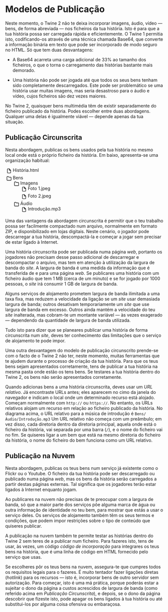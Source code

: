 # Modelos de Publicação

Neste momento, o Twine 2 não te deixa incorporar imagens, áudio, vídeo — bens, de forma abreviada — nos ficheiros da tua história. Isto é para que a tua história possa ser carregada rápida e eficientemente. O Twine 1 permitia isto, codificando-os através de uma técnica chamada Base64, que converte a informação binária em texto que pode ser incorporado de modo seguro no HTML. Só que tem duas desvantagens:

-   A Base64 acarreta uma carga adicional de 33% ao tamanho dos ficheiros,
    o que o torna o carregamento das histórias bastante mais demorado.

-   Uma história não pode ser jogada até que todos os seus bens tenham sido
    completamente descarregados. Este pode ser problemático se uma história usar
    muitas imagens, mas seria desastroso para o áudio e vídeo, cujos ficheiros são
    dez vezes maiores.

No Twine 2, quaisquer bens multimédia têm de existir separadamente do ficheiro publicado da história. Podes escolher entre duas abordagens. Qualquer uma delas é igualmente viável — depende apenas da tua situação.

## Publicação Circunscrita

Nesta abordagem, publicas os bens usados pela tua história no mesmo local onde está o próprio ficheiro da história. Em baixo, apresenta-se uma organização habitual:

<ul class="directory-listing">
	<li class="file">História.html</li>
	<li class="directory">Bens
	    <ul>
	        <li class="directory">Imagens
	            <ul>
	                <li class="file">Foto 1.jpeg</li>
	                <li class="file">Foto 2.jpeg</li>
	            </ul>
	        </li>
	        <li class="directory">Áudio
	            <ul>
	                <li class="file">Introdução.mp3</li>
	            </ul>
	        </li>
	    </ul>
	</li>
</ul>

Uma das vantagens da abordagem circunscrita é permitir que o teu trabalho possa ser facilmente compactado num arquivo, normalmente em formato ZIP, e disponibilizado em lojas digitais. Neste cenário, o jogador pode descarregar a tua história, descompactá-la e começar a jogar sem precisar de estar ligado à Internet.

Uma história circunscrita pode ser publicada numa página _web_, portanto os jogadores não precisam desse passo adicional de descarregar e descompactar o arquivo, mas tem em atenção à utilização da largura de banda do _site_. A largura de banda é uma medida da informação que é transferida de e para uma página _web_. Se publicares uma história com um ficheiro áudio que tem 1 MB (cerca de um minuto) e se for jogado por 1000 pessoas, o _site_ irá consumir 1 GB de largura de banda.

Alguns serviços de alojamento prometem largura de banda ilimitada a uma taxa fixa, mas reduzem a velocidade da ligação se um _site_ usar demasiada largura de banda; outros desativam temporariamente um _site_ que use largura de banda em excesso. Outros ainda mantém a velocidade do teu _site_ inalterada, mas cobram-te um montante variável — às vezes exagerado — dependendo da quantidade de largura de banda utilizada.

Tudo isto para dizer que se planeares publicar uma história de forma circunscrita num _site_, deves ter conhecimento das limitações que o serviço de alojamento te pode impor.

Uma outra desvantagem do modelo de publicação circunscrito prende-se com o facto de o Twine 2 não ter, neste momento, muitas ferramentas que te ajudem durante o processo de criação da tua história. Para que os teus bens sejam apresentados corretamente, tens de publicar a tua história na mesma pasta onde estão os tens bens. Se testares a tua história dentro do Twine 2, os bens não serão apresentados corretamente.

Quando adicionas bens a uma história circunscrita, deves usar um _URL relativo_. Já encontraste URLs antes; eles aparecem no cimo da janela do navegador e indicam o local onde um determinado recurso está alojado. Começam normalmente com `http://` ou `https://`. No entanto, os URLs relativos alojam um recurso em relação ao ficheiro publicado da história. No diagrama acima, o URL relativo para a música de introdução é `Bens/Áudio/Introdução.mp3` Um URL relativo não começa com um preâmbulo; em vez disso, cada diretoria dentro da diretoria principal, aquela onde está o ficheiro da história, vai separada por uma barra (`/`), e o nome do ficheiro vai no fim. Se quiseres ligar a um bem que está na mesmo diretoria do ficheiro da história, o nome do ficheiro do bem funciona como um URL relativo.

## Publicação na Nuvem

Nesta abordagem, publicas os teus bens num serviço já existente como o Flickr ou o Youtube. O ficheiro da tua história pode ser descarregado ou publicado numa página _web_, mas os bens da história serão carregados a partir destas páginas externas. Tal significa que os jogadores terão estar ligados à Internet enquanto jogam.

Ao publicares na nuvem não precisas de te preocupar com a largura de banda, só que a maior parte dos serviços põe alguma marca de água ou outra informação de identidade no teu bem, para mostrar que estás a usar o serviço deles. Os serviços de alojamento também têm os seus termos e condições, que podem impor restrições sobre o tipo de conteúdo que quiseres publicar.

A publicação na nuvem também te permite testar as histórias dentro do Twine 2 sem teres de a publicar num ficheiro. Para fazeres isto, tens de usar, às vezes, um código _código de incorporação_ para integrares os teus bens na história, que é uma linha de código em HTML fornecido pelo serviço que usas.

Se escolheres pôr os teus bens na nuvem, assegura-te que cumpres todos os requisitos legais para o fazeres. É muito tentador fazer ligações diretas (_hotlink_) para os recursos — isto é, incorporar bens de outro servidor sem autorização. Para começar, isto é uma má prática, porque poderás estar a sujeitar o dono da página a custos acrescidos de largura de banda (como referido acima em _Publicação Circunscrita_), e depois, se o dono da página descobrir que fizeste isto, pode apagar os bens ligados à tua história ou até substitui-los por alguma coisa ofensiva ou embaraçosa.

<style>

ul.directory-listing {
	margin-left: 0;
	padding-left: 0;
}

ul.directory-listing, ul.directory-listing ul {
	list-style-type: none;
}

ul.directory-listing ul {
	margin-left: 0;
	padding-left: 0;
}

ul.directory-listing li.file, ul.directory-listing li.directory {
	padding-left: 24px;
	background-repeat: no-repeat;
	background-size: 16px;
	background-position: 4px 3px;
	min-height: 24px;
}

ul.directory-listing li.file {
	background-image: url(data:image/svg+xml;base64,PHN2ZyB4bWxucz0iaHR0cDovL3d3dy53My5vcmcvMjAwMC9zdmciIHdpZHRoPSIyNCIgaGVpZ2h0PSIyNCIgdmlld0JveD0iMCAwIDI0IDI0IiBmaWxsPSJub25lIiBzdHJva2U9ImN1cnJlbnRDb2xvciIgc3Ryb2tlLXdpZHRoPSIyIiBzdHJva2UtbGluZWNhcD0icm91bmQiIHN0cm9rZS1saW5lam9pbj0icm91bmQiIGNsYXNzPSJmZWF0aGVyIGZlYXRoZXItZmlsZSI+PHBhdGggZD0iTTEzIDJINmEyIDIgMCAwIDAtMiAydjE2YTIgMiAwIDAgMCAyIDJoMTJhMiAyIDAgMCAwIDItMlY5eiI+PC9wYXRoPjxwb2x5bGluZSBwb2ludHM9IjEzIDIgMTMgOSAyMCA5Ij48L3BvbHlsaW5lPjwvc3ZnPg==);
}

ul.directory-listing li.directory {
	background-image: url(data:image/svg+xml;base64,PHN2ZyB4bWxucz0iaHR0cDovL3d3dy53My5vcmcvMjAwMC9zdmciIHdpZHRoPSIyNCIgaGVpZ2h0PSIyNCIgdmlld0JveD0iMCAwIDI0IDI0IiBmaWxsPSJub25lIiBzdHJva2U9ImN1cnJlbnRDb2xvciIgc3Ryb2tlLXdpZHRoPSIyIiBzdHJva2UtbGluZWNhcD0icm91bmQiIHN0cm9rZS1saW5lam9pbj0icm91bmQiIGNsYXNzPSJmZWF0aGVyIGZlYXRoZXItZm9sZGVyIj48cGF0aCBkPSJNMjIgMTlhMiAyIDAgMCAxLTIgMkg0YTIgMiAwIDAgMS0yLTJWNWEyIDIgMCAwIDEgMi0yaDVsMiAzaDlhMiAyIDAgMCAxIDIgMnoiPjwvcGF0aD48L3N2Zz4=);
}

</style>
